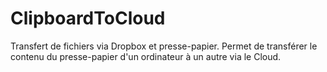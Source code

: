 # ClipboardToCloud
Transfert de fichiers via Dropbox et presse-papier.
Permet de transférer le contenu du presse-papier d'un ordinateur à un autre via le Cloud.
